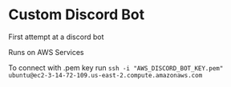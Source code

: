 # Custom Discord Bot
 First attempt at a discord bot

Runs on AWS Services

To connect with .pem key run `ssh -i "AWS_DISCORD_BOT_KEY.pem" ubuntu@ec2-3-14-72-109.us-east-2.compute.amazonaws.com`
